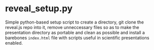 # reveal_setup.py

Simple python-based setup script to create a directory, git clone the reveal.js
repo into it, remove unneccessary files so as to make the presentation directory
as portable and clean as possible and install a barebones `index.html` file with
scripts useful in scientific presentations enabled.